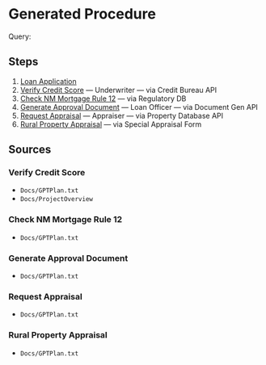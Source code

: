 # Generated Procedure

Query: 

## Steps
1. [Loan Application](../reference/loan-application.md)
2. [Verify Credit Score](../reference/verify-credit-score.md) — Underwriter — via Credit Bureau API
3. [Check NM Mortgage Rule 12](../reference/check-nm-mortgage-rule-12.md) — via Regulatory DB
4. [Generate Approval Document](../reference/generate-approval-document.md) — Loan Officer — via Document Gen API
5. [Request Appraisal](../reference/request-appraisal.md) — Appraiser — via Property Database API
6. [Rural Property Appraisal](../reference/rural-property-appraisal.md) — via Special Appraisal Form

## Sources

### Verify Credit Score
- `Docs/GPTPlan.txt`
- `Docs/ProjectOverview`

### Check NM Mortgage Rule 12
- `Docs/GPTPlan.txt`

### Generate Approval Document
- `Docs/GPTPlan.txt`

### Request Appraisal
- `Docs/GPTPlan.txt`

### Rural Property Appraisal
- `Docs/GPTPlan.txt`
